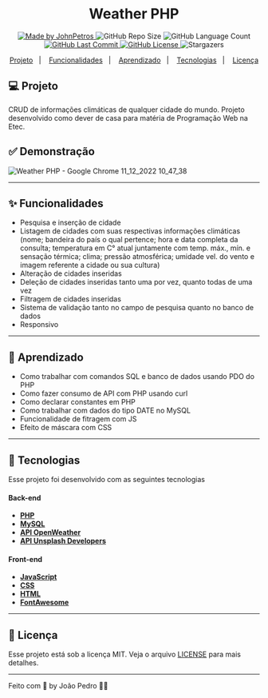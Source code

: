 <h1 align="center">
    Weather PHP
</h1>

<div align="center">
   <a href="https://github.com/JohnPetros">
      <img alt="Made by JohnPetros" src="https://img.shields.io/badge/made%20by-JohnPetros-yellow">
   </a>
   <img alt="GitHub Repo Size" src="https://img.shields.io/github/repo-size/JohnPetros/weather-php">
   <img alt="GitHub Language Count" src="https://img.shields.io/github/languages/count/JohnPetros/weather-php">
   <a href="https://github.com/JohnPetros/weather-php/commits/main">
      <img alt="GitHub Last Commit" src="https://img.shields.io/github/last-commit/JohnPetros/weather-php">
   </a>
  </a>
   </a>
   <a href="https://github.com/JohnPetros/weather-php/blob/main/LICENSE.md">
      <img alt="GitHub License" src="https://img.shields.io/github/license/JohnPetros/weather-php">
   </a>
    <img alt="Stargazers" src="https://img.shields.io/github/stars/JohnPetros/weather-php?style=social">
</div>

<p align="center">
  <a href="#-projeto">Projeto</a>&nbsp;&nbsp;&nbsp;|&nbsp;&nbsp;&nbsp;
  <a href="#-funcionalidades">Funcionalidades</a>&nbsp;&nbsp;&nbsp;|&nbsp;&nbsp;&nbsp;
  <a href="#-aprendizado">Aprendizado</a>&nbsp;&nbsp;&nbsp;|&nbsp;&nbsp;&nbsp;
  <a href="#-tecnologias">Tecnologias</a>&nbsp;&nbsp;&nbsp;|&nbsp;&nbsp;&nbsp;
  <a href="#-licença">Licença</a>
</p>

## 💻 Projeto

CRUD de informações climáticas de qualquer cidade do mundo. Projeto desenvolvido como dever de casa para matéria de Programação Web na Etec.

## ✅ Demonstração

![Weather PHP - Google Chrome 11_12_2022 10_47_38](https://user-images.githubusercontent.com/93893533/206910452-2b83a325-1e15-476e-a192-0689670066c6.png)

<hr>

## ✨ Funcionalidades

- Pesquisa e inserção de cidade
- Listagem de cidades com suas respectivas informações climáticas (nome; bandeira do país o qual pertence;  hora e data completa da consulta; temperatura em C° atual juntamente com temp. máx., mín. e sensação térmica; clima; pressão atmosférica; umidade vel. do vento e imagem referente a cidade ou sua cultura)
- Alteração de cidades inseridas
- Deleção de cidades inseridas tanto uma por vez, quanto todas de uma vez
- Filtragem de cidades inseridas
- Sistema de validação tanto no campo de pesquisa quanto no banco de dados
- Responsivo

<hr>

## 📖 Aprendizado

- Como trabalhar com comandos SQL e banco de dados usando PDO do PHP
- Como fazer consumo de API com PHP usando curl
- Como declarar constantes em PHP
- Como trabalhar com dados do tipo DATE no MySQL
- Funcionalidade de fitragem com JS
- Efeito de máscara com CSS

<hr>

## 🚀 Tecnologias

Esse projeto foi desenvolvido com as seguintes tecnologias

#### **Back-end**

- **[PHP](https://www.php.net/)**
- **[MySQL](https://www.mysql.com)**
- **[API OpenWeather](https://openweathermap.org/)**
- **[API Unsplash Developers](https://unsplash.com/developers)**

#### **Front-end**

- **[JavaScript](https://developer.mozilla.org/pt-BR/docs/Web/JavaScript)**
- **[CSS](https://developer.mozilla.org/pt-BR/docs/Web/CSS)**
- **[HTML](https://developer.mozilla.org/pt-BR/docs/Web/HTML)**
- **[FontAwesome](https://fontawesome.com/)**

<hr>

## :memo: Licença

Esse projeto está sob a licença MIT. Veja o arquivo [LICENSE](LICENSE) para mais detalhes.

---

Feito com 💜 by João Pedro 👋🏻
